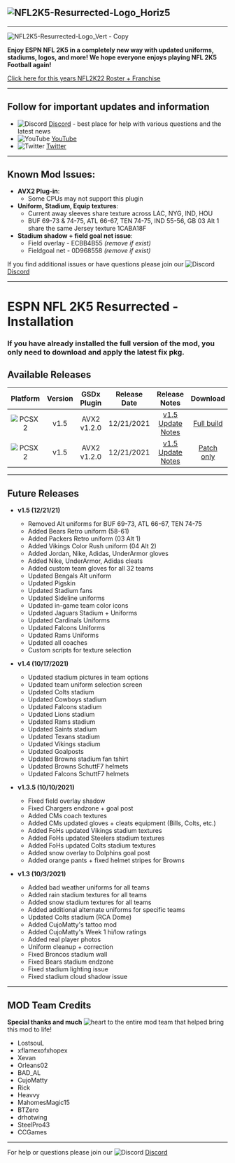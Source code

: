 ## ![NFL2K5-Resurrected-Logo_Horiz5](https://user-images.githubusercontent.com/69597675/125652934-6b21a6c3-e700-4709-8e10-01deb62d37f7.png)
-----
![NFL2K5-Resurrected-Logo_Vert - Copy](https://user-images.githubusercontent.com/69597675/125115163-f4c3a980-e0b8-11eb-8fd9-f85579922b0e.png)

**Enjoy ESPN NFL 2K5 in a completely new way with updated uniforms, stadiums, logos, and more! We hope everyone enjoys playing NFL 2K5 Football again!**

[Click here for this years NFL2K22 Roster + Franchise](https://github.com/lostsoul63b/NFL2K5-Resurrected/blob/main/PCSX2/notes/NFL2022Ratings.md)

---------
## Follow for important updates and information
* ![Discord](https://user-images.githubusercontent.com/69597675/124640725-d1e88980-de5b-11eb-926d-ec5f55b19a62.png) [Discord](https://discord.gg/sBVXzYb) - best place for help with various questions and the latest news
* ![YouTube](https://user-images.githubusercontent.com/69597675/124641345-9b5f3e80-de5c-11eb-80e3-4dc5fabc4137.png) [YouTube](https://www.youtube.com/lostsoul63b)
* ![Twitter](https://user-images.githubusercontent.com/69597675/124641220-71a61780-de5c-11eb-8bd9-0c8c3ad46949.png) [Twitter](https://twitter.com/blostsou)
---------
## Known Mod Issues:
* **AVX2 Plug-in**:
  * Some CPUs may not support this plugin
* **Uniform, Stadium, Equip textures**:
  * Current away sleeves share texture across LAC, NYG, IND, HOU
  * BUF 69-73 & 74-75, ATL 66-67, TEN 74-75, IND 55-56, GB 03 Alt 1 share the same Jersey texture 1CABA18F
* **Stadium shadow + field goal net issue**:
  * Field overlay - ECBB4B55 *(remove if exist)*
  * Fieldgoal net - 0D968558 *(remove if exist)*

If you find additional issues or have questions please join our ![Discord](https://user-images.githubusercontent.com/69597675/124640725-d1e88980-de5b-11eb-926d-ec5f55b19a62.png) [Discord](https://discord.gg/sBVXzYb)

---------
# ESPN NFL 2K5 Resurrected - Installation

### If you have already installed the full version of the mod, you only need to download and apply the latest fix pkg.

## Available Releases
| Platform | Version | GSDx Plugin | Release Date  | Release Notes | Download | Tutorial |
| :-------------: | :-------------: | :-------------: | :-------------: | :-------------: | :-------------: |  :-------------: |
| ![PCSX2](https://user-images.githubusercontent.com/69597675/124647169-9baf0800-de63-11eb-974c-a7a4b2aecc1d.png) | v1.5  | AVX2 v1.2.0  | 12/21/2021  | [v1.5 Update Notes](https://github.com/lostsoul63b/NFL2K5-Resurrected/blob/main/PCSX2/v1.5/2K5-Resurrected-v1.5.docx)  | [Full build](PCSX2/button-select.md) | [Help Video](https://youtu.be/ICqRDYWGrL8) |
| ![PCSX2](https://user-images.githubusercontent.com/69597675/124647169-9baf0800-de63-11eb-974c-a7a4b2aecc1d.png) | v1.5  | AVX2 v1.2.0  | 12/21/2021  | [v1.5 Update Notes](https://github.com/lostsoul63b/NFL2K5-Resurrected/blob/main/PCSX2/v1.5/2K5-Resurrected-v1.5.docx) | [Patch only](https://github.com/lostsoul63b/NFL2K5-Resurrected/blob/main/PCSX2/v1.5/v1.5button-select.md) | [v1.5 Preview](https://youtu.be/V9jbT0otQ7Q) |

---------
## Future Releases
* **v1.5 (12/21/21)**
  * Removed Alt uniforms for BUF 69-73, ATL 66-67, TEN 74-75  
  * Added Bears Retro uniform (58-61)
  * Added Packers Retro uniform (03 Alt 1)
  * Added Vikings Color Rush uniform (04 Alt 2)
  * Added Jordan, Nike, Adidas, UnderArmor gloves
  * Added Nike, UnderArmor, Adidas cleats
  * Added custom team gloves for all 32 teams
  * Updated Bengals Alt uniform
  * Updated Pigskin
  * Updated Stadium fans
  * Updated Sideline uniforms
  * Updated in-game team color icons
  * Updated Jaguars Stadium + Uniforms
  * Updated Cardinals Uniforms
  * Updated Falcons Uniforms
  * Updated Rams Uniforms
  * Updated all coaches
  * Custom scripts for texture selection
  
* **v1.4 (10/17/2021)**
  * Updated stadium pictures in team options
  * Updated team uniform selection screen
  * Updated Colts stadium
  * Updated Cowboys stadium
  * Updated Falcons stadium
  * Updated Lions stadium
  * Updated Rams stadium
  * Updated Saints stadium
  * Updated Texans stadium
  * Updated Vikings stadium
  * Updated Goalposts
  * Updated Browns stadium fan tshirt
  * Updated Browns SchuttF7 helmets
  * Updated Falcons SchuttF7 helmets

* **v1.3.5 (10/10/2021)**
  * Fixed field overlay shadow
  * Fixed Chargers endzone + goal post
  * Added CMs coach textures
  * Added CMs updated gloves + cleats equipment (Bills, Colts, etc.)
  * Added FoHs updated Vikings stadium textures
  * Added FoHs updated Steelers stadium textures
  * Added FoHs updated Colts stadium textures
  * Added snow overlay to Dolphins goal post
  * Added orange pants + fixed helmet stripes for Browns
* **v1.3 (10/3/2021)**
  * Added bad weather uniforms for all teams
  * Added rain stadium textures for all teams
  * Added snow stadium textures for all teams
  * Added additional alternate uniforms for specific teams
  * Updated Colts stadium (RCA Dome)
  * Added CujoMatty's tattoo mod
  * Added CujoMatty's Week 1 hi/low ratings
  * Added real player photos
  * Uniform cleanup + correction
  * Fixed Broncos stadium wall
  * Fixed Bears stadium endzone
  * Fixed stadium lighting issue
  * Fixed stadium cloud shadow issue

---------
## MOD Team Credits
**Special thanks and much** ![heart](https://user-images.githubusercontent.com/69597675/125808838-b20315aa-b53f-41a2-b31a-691d685fb1df.png) to the entire mod team that helped bring this mod to life!
* LostsouL
* xflamexofxhopex
* Xevan
* Orleans02
* BAD_AL
* CujoMatty
* Rick
* Heavvy
* MahomesMagic15
* BTZero
* drhotwing
* SteelPro43
* CCGames

---------
For help or questions please join our ![Discord](https://user-images.githubusercontent.com/69597675/124640725-d1e88980-de5b-11eb-926d-ec5f55b19a62.png) [Discord](https://discord.gg/sBVXzYb)
